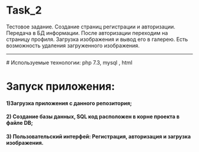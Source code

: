 # Task_2
Тестовое задание. 
Создание страниц регистрации и авторизации. Передача в БД информации. После авторизации переходим на страницу профиля. Загрузка изображения и вывод его в галерею. 
Есть возможность удаления загруженного изображения.
<hr>
# Используемые технологии:
php 7.3, mysql , html 

# Запуск приложения:

#### 1)Загрузка приложения с данного репозитория;
#### 2) Создание базы данных, SQL код расположен в корне проекта в файле DB;
#### 3) Пользовательский интерфей: Регистрация, авторизация и загрузка изображения.
